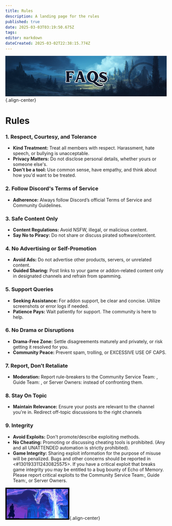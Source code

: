 ```yaml
---
title: Rules
description: A landing page for the rules
published: true
date: 2025-03-03T03:19:50.675Z
tags: 
editor: markdown
dateCreated: 2025-03-02T22:38:15.774Z
---
```


![faqsbanner.png](/faqsbanner.png){.align-center}

# **Rules**

### **1. Respect, Courtesy, and Tolerance**
- **Kind Treatment:** Treat all members with respect. Harassment, hate speech, or bullying is unacceptable.
- **Privacy Matters:** Do not disclose personal details, whether yours or someone else's.
- **Don't be a tool:** Use common sense, have empathy, and think about how you'd want to be treated.

### **2. Follow Discord's Terms of Service**
- **Adherence:** Always follow Discord’s official Terms of Service and Community Guidelines.

### **3. Safe Content Only**
- **Content Regulations:** Avoid NSFW, illegal, or malicious content.
- **Say No to Piracy:** Do not share or discuss pirated software/content.

### **4. No Advertising or Self-Promotion**
- **Avoid Ads:** Do not advertise other products, servers, or unrelated content.
- **Guided Sharing:** Post links to your game or addon-related content only in designated channels and refrain from spamming.

### **5. Support Queries**
- **Seeking Assistance:** For addon support, be clear and concise. Utilize screenshots or error logs if needed.
- **Patience Pays:** Wait patiently for support. The community is here to help.

### **6. No Drama or Disruptions**
- **Drama-Free Zone:** Settle disagreements maturely and privately, or risk getting it resolved for you.
- **Community Peace:** Prevent spam, trolling, or EXCESSIVE USE OF CAPS.

### **7. Report, Don’t Retaliate**
- **Moderation:** Report rule-breakers to the Community Service Team: , Guide Team: , or Server Owners: instead of confronting them.

### **8. Stay On Topic**
- **Maintain Relevance:** Ensure your posts are relevant to the channel you're in. Redirect off-topic discussions to the right channels 

### **9. Integrity**
- **Avoid Exploits:** Don't promote/describe exploiting methods.
- **No Cheating:** Promoting or discussing cheating tools is prohibited. (Any and all UNATTENDED automation is strictly prohibited).
- **Game Integrity:** Sharing exploit information for the purpose of misuse will be penalized. Bugs and other concerns should be reported in <#1301933112430825575>. If you have a critical exploit that breaks game integrity you may be entitled to a bug bounty of Echo of Memory. Please report critical exploits to the Community Service Team:, Guide Team:, or Server Owners.

![thjpagebreak2.png](/thjpagebreak2.png){.align-center}